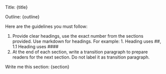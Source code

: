 Title: {title}

Outline: {outline}

Here are the guidelines you must follow:
1. Provide clear headings, use the exact number from the sections provided. Use markdown for headings. For example: 1. Heading uses ##, 1.1 Heading uses ####
1. At the end of each section, write a transition paragraph to prepare readers for the next section. Do not label it as transition paragraph.

Write me this section:
{section}
